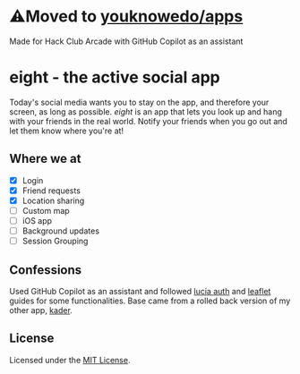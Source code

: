 # ⚠️Moved to [youknowedo/apps](https://github.com/youknowedo/apps/tree/main/projects/eight)

Made for Hack Club Arcade with GitHub Copilot as an assistant

# eight - the active social app

Today's social media wants you to stay on the app, and therefore your screen, as long as possible. _eight_ is an app that lets you look up and hang with your friends in the real world. Notify your friends when you go out and let them know where you're at!

## Where we at

-   [x] Login
-   [x] Friend requests
-   [x] Location sharing
-   [ ] Custom map
-   [ ] iOS app
-   [ ] Background updates
-   [ ] Session Grouping

## Confessions

Used GitHub Copilot as an assistant and followed [lucia auth](https://lucia-auth.com/guides/email-and-password/) and [leaflet](https://leafletjs.com/examples.html) guides for some functionalities. Base came from a rolled back version of my other app, [kader](https://github.com/youknowedo/kader).

## License

Licensed under the [MIT License](./LICENSE).
